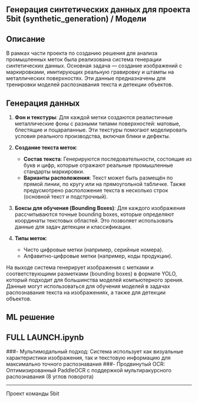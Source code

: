 ## Генерация синтетических данных для проекта 5bit (synthetic_generation) / Модели

## Описание

В рамках части проекта по созданию решения для анализа промышленных меток была реализована система генерации синтетических данных. Основная задача — создание изображений с маркировками, имитирующих реальную гравировку и штампы на металлических поверхностях. Эти данные предназначены для тренировки моделей распознавания текста и детекции объектов.

## Генерация данных

1. **Фон и текстуры**: Для каждой метки создаются реалистичные металлические фоны с разными типами поверхностей: матовые, блестящие и поцарапанные. Эти текстуры помогают моделировать условия реального производства, включая блики и дефекты.

2. **Создание текста меток**:
    - **Состав текста**: Генерируются последовательности, состоящие из букв и цифр, которые отражают реальные промышленные стандарты маркировки.
    - **Варианты расположения**: Текст может быть размещён по прямой линии, по кругу или на прямоугольной табличке. Также предусмотрено расположение текста в несколько строк (основной текст и подстрочный).

3. **Боксы для обучения (Bounding Boxes)**: Для каждого изображения рассчитываются точные bounding boxes, которые определяют координаты текстовых областей. Это позволяет использовать данные для задач детекции и классификации.

4. **Типы меток**:
    - Чисто цифровые метки (например, серийные номера).
    - Алфавитно-цифровые метки (например, коды продукции).

На выходе система генерирует изображения с метками и соответствующими разметками (bounding boxes) в формате YOLO, который подходит для большинства моделей компьютерного зрения. Данные могут использоваться для обучения моделей в задачах распознавания текста на изображениях, а также для детекции объектов.

## ML решение

## FULL LAUNCH.ipynb

###- Мультимодальный подход: Система использует как визуальные характеристики изображения, так и текстовую информацию для максимально точного распознавания
###- Продвинутый OCR: Оптимизированный PaddleOCR с поддержкой мультиракурсного распознавания (8 углов поворота)

---

Проект команды 5bit
